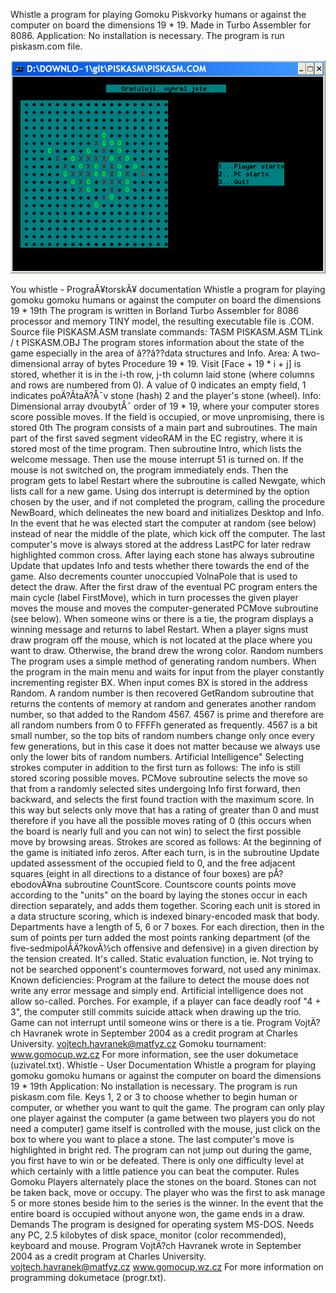 Whistle a program for playing Gomoku Piskvorky humans or against the computer on board the dimensions 19 * 19. Made in Turbo Assembler for 8086.  Application: No installation is necessary. The program is run piskasm.com file.

![Piskasm](Piskasm.png "Piskasm")

You whistle - PrograÃ¥torskÃ¥ documentation Whistle a program for playing gomoku gomoku humans or against the computer on board the dimensions 19 * 19th The program is written in Borland Turbo Assembler for 8086 processor and memory TINY model, the resulting executable file is .COM. Source file PISKASM.ASM translate commands: TASM PISKASM.ASM TLink / t PISKASM.OBJ The program stores information about the state of the game especially in the area of â??â??data structures and Info. Area: A two-dimensional array of bytes Procedure 19 * 19. Visit [Face + 19 * i + j] is stored, whether it is in the i-th row, j-th column laid stone (where columns and rows are numbered from 0). A value of 0 indicates an empty field, 1 indicates poÄ?Ã­taÄ?Å¯v stone (hash) 2 and the player's stone (wheel). Info: Dimensional array dvoubytÅ¯ order of 19 * 19, where your computer stores score possible moves. If the field is occupied, or move unpromising, there is stored 0th The program consists of a main part and subroutines. The main part of the first saved segment videoRAM in the EC registry, where it is stored most of the time program. Then subroutine Intro, which lists the welcome message. Then use the mouse interrupt 51 is turned on. If the mouse is not switched on, the program immediately ends. Then the program gets to label Restart where the subroutine is called Newgate, which lists call for a new game. Using dos interrupt is determined by the option chosen by the user, and if not completed the program, calling the procedure NewBoard, which delineates the new board and initializes Desktop and Info. In the event that he was elected start the computer at random (see below) instead of near the middle of the plate, which kick off the computer. The last computer's move is always stored at the address LastPC for later redraw highlighted common cross. After laying each stone has always subroutine Update that updates Info and tests whether there towards the end of the game. Also decrements counter unoccupied VolnaPole that is used to detect the draw. After the first draw of the eventual PC program enters the main cycle (label FirstMove), which in turn processes the given player moves the mouse and moves the computer-generated PCMove subroutine (see below). When someone wins or there is a tie, the program displays a winning message and returns to label Restart. When a player signs must draw program off the mouse, which is not located at the place where you want to draw. Otherwise, the brand drew the wrong color. Random numbers The program uses a simple method of generating random numbers. When the program in the main menu and waits for input from the player constantly incrementing register BX. When input comes BX is stored in the address Random. A random number is then recovered GetRandom subroutine that returns the contents of memory at random and generates another random number, so that added to the Random 4567. 4567 is prime and therefore are all random numbers from 0 to FFFFh generated as frequently. 4567 is a bit small number, so the top bits of random numbers change only once every few generations, but in this case it does not matter because we always use only the lower bits of random numbers. Artificial Intelligence" Selecting strokes computer in addition to the first turn as follows: The info is still stored scoring possible moves. PCMove subroutine selects the move so that from a randomly selected sites undergoing Info first forward, then backward, and selects the first found traction with the maximum score. In this way but selects only move that has a rating of greater than 0 and must therefore if you have all the possible moves rating of 0 (this occurs when the board is nearly full and you can not win) to select the first possible move by browsing areas. Strokes are scored as follows: At the beginning of the game is initiated info zeros. After each turn, is in the subroutine Update updated assessment of the occupied field to 0, and the free adjacent squares (eight in all directions to a distance of four boxes) are pÅ?ebodovÃ¥na subroutine CountScore. Countscore counts points move according to the "units" on the board by laying the stones occur in each direction separately, and adds them together. Scoring each unit is stored in a data structure scoring, which is indexed binary-encoded mask that body. Departments have a length of 5, 6 or 7 boxes. For each direction, then in the sum of points per turn added the most points ranking department (of the five-sedmipolÃ­Ä?kovÃ½ch offensive and defensive) in a given direction by the tension created. It's called. Static evaluation function, ie. Not trying to not be searched opponent's countermoves forward, not used any minimax. Known deficiencies: Program at the failure to detect the mouse does not write any error message and simply end. Artificial intelligence does not allow so-called. Porches. For example, if a player can face deadly roof "4 + 3", the computer still commits suicide attack when drawing up the trio. Game can not interrupt until someone wins or there is a tie. Program VojtÄ?ch Havranek wrote in September 2004 as a credit program at Charles University. vojtech.havranek@matfyz.cz Gomoku tournament: www.gomocup.wz.cz For more information, see the user dokumetace (uzivatel.txt). Whistle - User Documentation Whistle a program for playing gomoku gomoku humans or against the computer on board the dimensions 19 * 19th Application: No installation is necessary. The program is run piskasm.com file. Keys 1, 2 or 3 to choose whether to begin human or computer, or whether you want to quit the game. The program can only play one player against the computer (a game between two players you do not need a computer) game itself is controlled with the mouse, just click on the box to where you want to place a stone. The last computer's move is highlighted in bright red. The program can not jump out during the game, you first have to win or be defeated. There is only one difficulty level at which certainly with a little patience you can beat the computer. Rules Gomoku Players alternately place the stones on the board. Stones can not be taken back, move or occupy. The player who was the first to ask manage 5 or more stones beside him to the series is the winner. In the event that the entire board is occupied without anyone won, the game ends in a draw. Demands The program is designed for operating system MS-DOS. Needs any PC, 2.5 kilobytes of disk space, monitor (color recommended), keyboard and mouse. Program VojtÄ?ch Havranek wrote in September 2004 as a credit program at Charles University. vojtech.havranek@matfyz.cz www.gomocup.wz.cz For more information on programming dokumetace (progr.txt).
